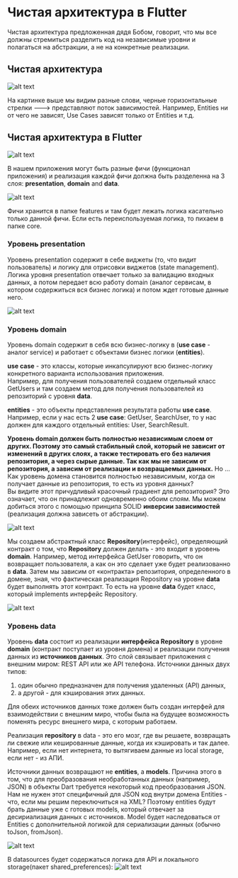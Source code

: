 # Чистая архитектура в Flutter
Чистая архитектура предложенная дядя Бобом, говорит, что мы все должны стремиться разделить код на независимые уровни и полагаться на абстракции, а не на конкретные реализации.

## Чистая архитектура
![alt text](http://i.imgur.com/JoYPXDr.png "diagram")

На картинке выше мы видим разные слови, черные горизонтальные стрелки ---> представляют поток зависимостей. Например, Entities ни от чего не зависят, Use Cases зависят только от Entities и т.д.


## Чистая архитектура в Flutter
![alt text](http://i.imgur.com/xxh5YSt.png "diagram")

В нашем приложения могут быть разные фичи (функционал приложения) и реализация каждой фичи должна быть разделенна на 3 слоя: **presentation**, **domain** and **data**.

![alt text](http://i.imgur.com/3OfzaKL.png "diagram")

Фичи хранится в папке features и там будет лежать логика касательно только данной фичи. Если есть переиспользуемая логика, то пихаем в папке core.


### Уровень presentation
Уровень presentation содержит в себе виджеты (то, что видит пользователь) и логику для отрисовки виджетов (state management).
Логика уровня presentation отвечает только за валидацию входных данных, а потом передает всю работу domain (аналог сервисам, в котором содержиться вся бизнес логика) и потом ждет готовые данные него.

![alt text](http://i.imgur.com/lscYVJR.png "diagram")


### Уровень domain

Уровень domain содержит в себя всю бизнес-логику в (**use case** - аналог service) и работает с объектами бизнес логики (**entities**).

**use case** - это классы, которые инкапсулируют всю бизнес-логику конкретного варианта использования приложения.  
Например, для получения пользователей создаем отдельный класс GetUsers и там создаем метод для получения пользователей из репозиторий с уровня **data**.

**entities** - это объекты представления результата работы **use case**. Например, если у нас есть 2 **use case**: GetUser, SearchUser, то у нас должен для каждого отдельный entities: User, SearchResult.

**Уровень domain должен быть полностью независимым слоем от других. Поэтому это самый стабильный слой, который не зависит от изменений в других слоях, а также тестировать его без наличия репозитория, а через сырые данные. Так как мы не зависим от репозитория, а зависим от реализации и возвращаемых данных.**
Но ... Как уровень домена становится полностью независимым, когда он получает данные из репозитория, то есть из уровня данных?  
Вы видите этот причудливый красочный градиент для репозитория? Это означает, что он принадлежит одновременно обоим слоям. Мы можем добиться этого с помощью принципа SOLID **инверсии зависимостей** (реализация должна зависеть от абстракции).

![alt text](http://i.imgur.com/QX69spO.png "diagram")

Мы создаем абстрактный класс **Repository**(интерфейс), определяющий контракт о том, что **Repository** должен делать - это входит в уровень **domain**. Например, метод интерфейса GetUser говорить, что он возвращает пользователя, а как он это сделает уже будет реализованно в **data**.
Затем мы зависим от «контракта» репозитория, определенного в домене, зная, что фактическая реализация Repository на уровне **data** будет выполнять этот контракт. То есть на уровне **data** будет класс, который implements интерфейс Repository.

![alt text](http://i.imgur.com/SHuDUY1.png "diagram")


### Уровень data
Уровень **data** состоит из реализации **интерфейса Repository** в уровне **domain** (контракт поступает из уровня домена) и реализации получения данных из **источников данных**.
Это слой связывает приложения с внешним миром: REST API или же API телефона.
Источники данных двух типов:
1. один обычно предназначен для получения удаленных (API) данных,
2. а другой - для кэширования этих данных.

Для обеих источников данных тоже должен быть создан интерфей для взаимодействии с внешним миро, чтобы была на будущее возможность поменять ресурс внешнего мира, с которым работаем.

Реализация **repository** в data - это его мозг, где вы решаете, возвращать ли свежие или кешированные данные, когда их кэшировать и так далее. Например, если нет интернета, то вытягиваем данные из local storage, если нет - из АПИ.

Источники данных возвращают не **entities**, а **models**. Причина этого в том, что для преобразования необработанных данных (например, JSON) в объекты Dart требуется некоторый код преобразования JSON.  
Нам не нужен этот специфичный для JSON код внутри домена Entities - что, если мы решим переключиться на XML? Поэтому entities будут брать данные уже с готовых models, который отвечает за десириализация данных с источников.
Model будет наследоваться от Entities с дополнительной логикой для сериализации данных (обычно toJson, fromJson).

![alt text](http://i.imgur.com/EOMhrUp.png "diagram")

В datasources будет содержаться логика для API и локального storage(пакет shared_preferences):
![alt text](http://i.imgur.com/SAjqHOH.png "diagram")
